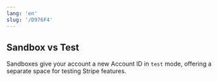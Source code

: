 ```yaml
---
lang: 'en'
slug: '/D976F4'
---
```


## Sandbox vs Test

Sandboxes give your account a new Account ID in `test` mode, offering a separate space for testing Stripe features.
